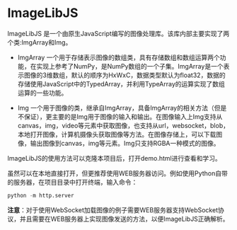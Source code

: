 # ImageLibJS
ImageLibJS 是一个由原生JavaScript编写的图像处理库。该库内部主要实现了两个类:ImgArray和Img。

* ImgArray
  一个用于存储表示图像的数组类，具有存储数组和数组运算两个功能，在实现上参考了NumPy，是NumPy数组的一个子集。ImgArray是一个表示图像的3维数组，默认的顺序为HxWxC，数据类型默认为float32，数据的存储使用JavaScript中的TypedArray，并利用TypeArray的运算实现了数组运算的一些功能。

* Img
  一个用于图像的类，继承自ImgArray，具备ImgArray的相关方法（但是不保证），更主要的是Img用于图像的输入和输出。在图像输入上Img支持从canvas，img，video等元素中获取图像，也支持从url，websocket，blob，本地打开图像，计算机摄像头获取图像等方法。在图像存储上，可以下载图像，输出图像到canvas，img等元素。Img只支持RGBA一种模式的图像。

ImageLibJS的使用方法可以克隆本项目后，打开demo.html进行查看和学习。

虽然可以在本地直接打开，但更推荐使用WEB服务器访问。例如使用Python自带的服务器，在项目目录中打开终端，输入命令：
```python
python -m http.server
```

**注意**：对于使用WebSocket加载图像的例子需要WEB服务器支持WebSocket协议，并且需要在WEB服务器上实现图像发送的方法，以便ImageLibJS正确解析。
